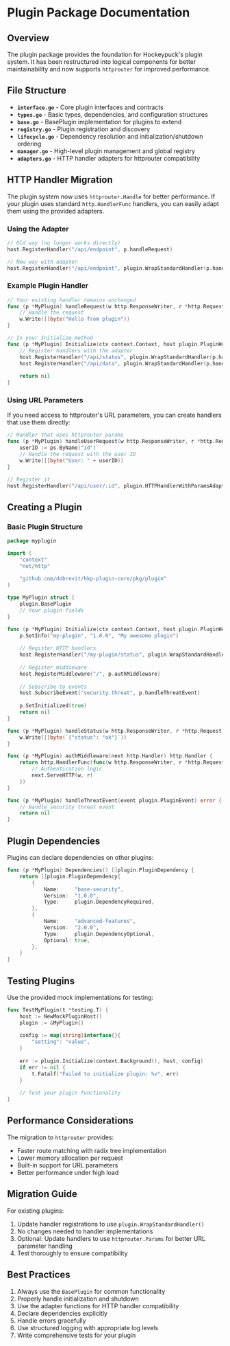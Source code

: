 # Plugin Package Documentation

## Overview

The plugin package provides the foundation for Hockeypuck's plugin system. It has been restructured into logical components for better maintainability and now supports `httprouter` for improved performance.

## File Structure

- **`interface.go`** - Core plugin interfaces and contracts
- **`types.go`** - Basic types, dependencies, and configuration structures
- **`base.go`** - BasePlugin implementation for plugins to extend
- **`registry.go`** - Plugin registration and discovery
- **`lifecycle.go`** - Dependency resolution and initialization/shutdown ordering
- **`manager.go`** - High-level plugin management and global registry
- **`adapters.go`** - HTTP handler adapters for httprouter compatibility

## HTTP Handler Migration

The plugin system now uses `httprouter.Handle` for better performance. If your plugin uses standard `http.HandlerFunc` handlers, you can easily adapt them using the provided adapters.

### Using the Adapter

```go
// Old way (no longer works directly)
host.RegisterHandler("/api/endpoint", p.handleRequest)

// New way with adapter
host.RegisterHandler("/api/endpoint", plugin.WrapStandardHandler(p.handleRequest))
```

### Example Plugin Handler

```go
// Your existing handler remains unchanged
func (p *MyPlugin) handleRequest(w http.ResponseWriter, r *http.Request) {
    // Handle the request
    w.Write([]byte("Hello from plugin"))
}

// In your Initialize method
func (p *MyPlugin) Initialize(ctx context.Context, host plugin.PluginHost, config map[string]interface{}) error {
    // Register handlers with the adapter
    host.RegisterHandler("/api/status", plugin.WrapStandardHandler(p.handleStatus))
    host.RegisterHandler("/api/data", plugin.WrapStandardHandler(p.handleData))
    
    return nil
}
```

### Using URL Parameters

If you need access to httprouter's URL parameters, you can create handlers that use them directly:

```go
// Handler that uses httprouter params
func (p *MyPlugin) handleUserRequest(w http.ResponseWriter, r *http.Request, ps httprouter.Params) {
    userID := ps.ByName("id")
    // Handle the request with the user ID
    w.Write([]byte("User: " + userID))
}

// Register it
host.RegisterHandler("/api/user/:id", plugin.HTTPHandlerWithParamsAdapter(p.handleUserRequest))
```

## Creating a Plugin

### Basic Plugin Structure

```go
package myplugin

import (
    "context"
    "net/http"
    
    "github.com/dobrevit/hkp-plugin-core/pkg/plugin"
)

type MyPlugin struct {
    plugin.BasePlugin
    // Your plugin fields
}

func (p *MyPlugin) Initialize(ctx context.Context, host plugin.PluginHost, config map[string]interface{}) error {
    p.SetInfo("my-plugin", "1.0.0", "My awesome plugin")
    
    // Register HTTP handlers
    host.RegisterHandler("/my-plugin/status", plugin.WrapStandardHandler(p.handleStatus))
    
    // Register middleware
    host.RegisterMiddleware("/", p.authMiddleware)
    
    // Subscribe to events
    host.SubscribeEvent("security.threat", p.handleThreatEvent)
    
    p.SetInitialized(true)
    return nil
}

func (p *MyPlugin) handleStatus(w http.ResponseWriter, r *http.Request) {
    w.Write([]byte(`{"status": "ok"}`))
}

func (p *MyPlugin) authMiddleware(next http.Handler) http.Handler {
    return http.HandlerFunc(func(w http.ResponseWriter, r *http.Request) {
        // Authentication logic
        next.ServeHTTP(w, r)
    })
}

func (p *MyPlugin) handleThreatEvent(event plugin.PluginEvent) error {
    // Handle security threat event
    return nil
}
```

## Plugin Dependencies

Plugins can declare dependencies on other plugins:

```go
func (p *MyPlugin) Dependencies() []plugin.PluginDependency {
    return []plugin.PluginDependency{
        {
            Name:     "base-security",
            Version:  "1.0.0",
            Type:     plugin.DependencyRequired,
        },
        {
            Name:     "advanced-features",
            Version:  "2.0.0",
            Type:     plugin.DependencyOptional,
            Optional: true,
        },
    }
}
```

## Testing Plugins

Use the provided mock implementations for testing:

```go
func TestMyPlugin(t *testing.T) {
    host := NewMockPluginHost()
    plugin := &MyPlugin{}
    
    config := map[string]interface{}{
        "setting": "value",
    }
    
    err := plugin.Initialize(context.Background(), host, config)
    if err != nil {
        t.Fatalf("Failed to initialize plugin: %v", err)
    }
    
    // Test your plugin functionality
}
```

## Performance Considerations

The migration to `httprouter` provides:
- Faster route matching with radix tree implementation
- Lower memory allocation per request
- Built-in support for URL parameters
- Better performance under high load

## Migration Guide

For existing plugins:

1. Update handler registrations to use `plugin.WrapStandardHandler()`
2. No changes needed to handler implementations
3. Optional: Update handlers to use `httprouter.Params` for better URL parameter handling
4. Test thoroughly to ensure compatibility

## Best Practices

1. Always use the `BasePlugin` for common functionality
2. Properly handle initialization and shutdown
3. Use the adapter functions for HTTP handler compatibility
4. Declare dependencies explicitly
5. Handle errors gracefully
6. Use structured logging with appropriate log levels
7. Write comprehensive tests for your plugin